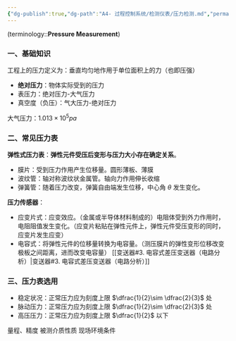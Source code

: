 ```yaml
---
{"dg-publish":true,"dg-path":"A4- 过程控制系统/检测仪表/压力检测.md","permalink":"/A4- 过程控制系统/检测仪表/压力检测/","dgPassFrontmatter":true,"noteIcon":"","created":"2024-11-10T12:22:47.000+08:00","updated":"2025-09-23T16:05:17.000+08:00"}
---
```



(terminology::**Pressure Measurement**)

### 一、基础知识
工程上的压力定义为：垂直均匀地作用于单位面积上的力（也即压强）
- **绝对压力**：物体实际受到的压力
- 表压力：绝对压力-大气压力
- 真空度（负压）：气大压力-绝对压力

大气压力：$1.013\times 10^{5}pa$

### 二、常见压力表
**弹性式压力表**：**弹性元件受压后变形与压力大小存在确定关系**。
- 膜片：受到压力作用产生位移量。圆形薄板、薄膜
- 波纹管：轴对称波纹状金属管。轴向力作用伸长收缩
- 弹簧管：随着压力改变，弹簧自由端发生位移，中心角 $\theta$ 发生变化。


**压力传感器**：
- 应变片式：应变效应。（金属或半导体材料制成的）电阻体受到外力作用时，电阻阻值发生变化。（应变片粘贴在弹性元件上，弹性元件受压变形的同时，应变片发生应变）
- 电容式：将弹性元件的位移量转换为电容量。（测压膜片的弹性变形位移改变极板之间距离，进而改变电容量）   [[变送器#3. 电容式差压变送器（电路分析）\|变送器#3. 电容式差压变送器（电路分析）]]


### 三、压力表选用

- 稳定状况：正常压力应为刻度上限 $\dfrac{1}{2}\sim \dfrac{2}{3}$ 处
- 脉动压力：正常压力应为刻度上限 $\dfrac{1}{2}\sim \dfrac{2}{3}$ 处
- 高压压力：正常压力应为刻度上限 $\dfrac{1}{2}$ 以下


量程、精度
被测介质性质
现场环境条件

